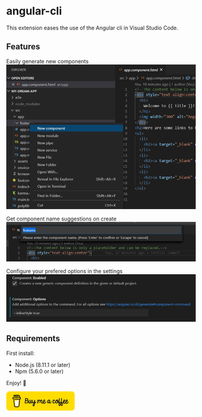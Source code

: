 # angular-cli
This extension eases the use of the Angular cli in Visual Studio Code.

## Features
Easily generate new components
![component](https://raw.githubusercontent.com/SegerdeKort/angular-cli-images/master/images/feature-component.png)

Get component name suggestions on create 
![suggestions](https://raw.githubusercontent.com/SegerdeKort/angular-cli-images/master/images/feature-suggestions.png)

Configure your prefered options in the settings
![suggestions](https://raw.githubusercontent.com/SegerdeKort/angular-cli-images/master/images/feature-options.png)

## Requirements
First install:

- Node.js (8.11.1 or later)
- Npm (5.6.0 or later)

Enjoy! 🥳

<a href="https://www.buymeacoffee.com/segerdekort" target="_blank"><img src="https://raw.githubusercontent.com/SegerdeKort/angular-cli-images/master/images/buymeacoffee.png" alt="Buy me a coffee" height="51"></a>
